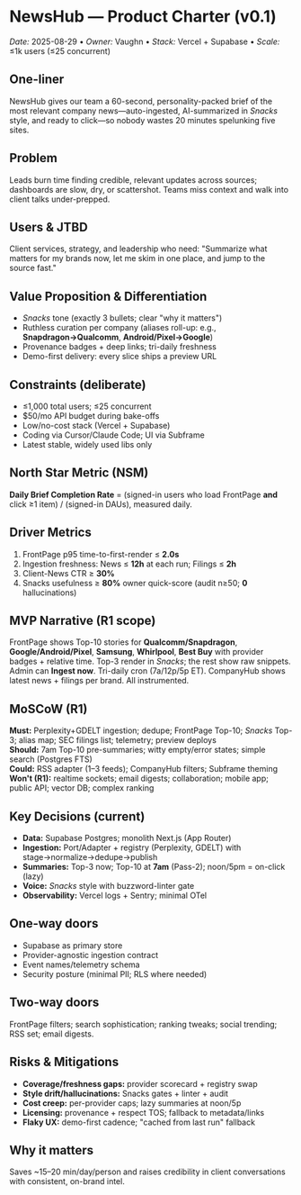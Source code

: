 # NewsHub — Product Charter (v0.1)

*Date:* 2025-08-29 • *Owner:* Vaughn • *Stack:* Vercel + Supabase • *Scale:* ≤1k users (≤25 concurrent)

## One-liner

NewsHub gives our team a 60-second, personality-packed brief of the most relevant company news—auto-ingested, AI-summarized in *Snacks* style, and ready to click—so nobody wastes 20 minutes spelunking five sites.

## Problem

Leads burn time finding credible, relevant updates across sources; dashboards are slow, dry, or scattershot. Teams miss context and walk into client talks under-prepped.

## Users & JTBD

Client services, strategy, and leadership who need: "Summarize what matters for my brands now, let me skim in one place, and jump to the source fast."

## Value Proposition & Differentiation

- *Snacks* tone (exactly 3 bullets; clear "why it matters")
- Ruthless curation per company (aliases roll-up: e.g., **Snapdragon→Qualcomm**, **Android/Pixel→Google**)
- Provenance badges + deep links; tri-daily freshness
- Demo-first delivery: every slice ships a preview URL

## Constraints (deliberate)

- ≤1,000 total users; ≤25 concurrent
- $50/mo API budget during bake-offs
- Low/no-cost stack (Vercel + Supabase)
- Coding via Cursor/Claude Code; UI via Subframe
- Latest stable, widely used libs only

## North Star Metric (NSM)

**Daily Brief Completion Rate** = (signed-in users who load FrontPage **and** click ≥1 item) / (signed-in DAUs), measured daily.

## Driver Metrics

1. FrontPage p95 time-to-first-render ≤ **2.0s**
2. Ingestion freshness: News ≤ **12h** at each run; Filings ≤ **2h**
3. Client-News CTR ≥ **30%**
4. Snacks usefulness ≥ **80%** owner quick-score (audit n≥50; **0** hallucinations)

## MVP Narrative (R1 scope)

FrontPage shows Top-10 stories for **Qualcomm/Snapdragon**, **Google/Android/Pixel**, **Samsung**, **Whirlpool**, **Best Buy** with provider badges + relative time. Top-3 render in *Snacks*; the rest show raw snippets. Admin can **Ingest now**. Tri-daily cron (7a/12p/5p ET). CompanyHub shows latest news + filings per brand. All instrumented.

## MoSCoW (R1)

**Must:** Perplexity+GDELT ingestion; dedupe; FrontPage Top-10; *Snacks* Top-3; alias map; SEC filings list; telemetry; preview deploys  
**Should:** 7am Top-10 pre-summaries; witty empty/error states; simple search (Postgres FTS)  
**Could:** RSS adapter (1–3 feeds); CompanyHub filters; Subframe theming  
**Won't (R1):** realtime sockets; email digests; collaboration; mobile app; public API; vector DB; complex ranking

## Key Decisions (current)

- **Data:** Supabase Postgres; monolith Next.js (App Router)
- **Ingestion:** Port/Adapter + registry (Perplexity, GDELT) with stage→normalize→dedupe→publish
- **Summaries:** Top-3 now; Top-10 at **7am** (Pass-2); noon/5pm = on-click (lazy)
- **Voice:** *Snacks* style with buzzword-linter gate
- **Observability:** Vercel logs + Sentry; minimal OTel

## One-way doors

- Supabase as primary store
- Provider-agnostic ingestion contract
- Event names/telemetry schema
- Security posture (minimal PII; RLS where needed)

## Two-way doors

FrontPage filters; search sophistication; ranking tweaks; social trending; RSS set; email digests.

## Risks & Mitigations

- **Coverage/freshness gaps:** provider scorecard + registry swap
- **Style drift/hallucinations:** Snacks gates + linter + audit
- **Cost creep:** per-provider caps; lazy summaries at noon/5p
- **Licensing:** provenance + respect TOS; fallback to metadata/links
- **Flaky UX:** demo-first cadence; "cached from last run" fallback

## Why it matters

Saves ~15–20 min/day/person and raises credibility in client conversations with consistent, on-brand intel.
